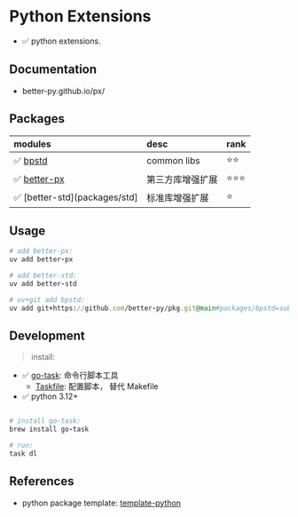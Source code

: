# Python Extensions

- ✅ python extensions.

## Documentation

- better-py.github.io/px/

## Packages

| modules                 | desc               | rank       |
|:------------------------|:-------------------|:-----------|
| ✅ [bpstd](packages/bpstd) | common libs        | ⭐⭐         |
| ✅ [better-px](packages/px)          | 第三方库增强扩展 | ⭐⭐⭐ |
| ✅ [better-std](packages/std]          | 标准库增强扩展 | ⭐ |

## Usage

```ruby
# add better-px:
uv add better-px

# add better-std:
uv add better-std

# uv+git add bpstd:
uv add git+https://github.com/better-py/pkg.git@main#packages/bpstd=subdir

```

## Development

> install:

- ✅ [go-task](https://taskfile.dev/): 命令行脚本工具
  - [Taskfile](Taskfile.yml): 配置脚本， 替代 Makefile
- ✅ python 3.12+

```ruby

# install go-task:
brew install go-task

# run:
task dl

```

## References

- python package template: [template-python](https://github.com/jacebrowning/template-python)
